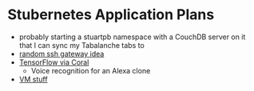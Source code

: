 # Stubernetes Application Plans

- probably starting a stuartpb namespace with a CouchDB server on it that I can sync my Tabalanche tabs to
- [random ssh gateway idea](b2c1365f-1a45-40a7-a853-1863eef58c38.md)
- [TensorFlow via Coral](09282b35-a21c-4c97-a5ed-7f015d6735d1.md)
  - Voice recognition for an Alexa clone
- [VM stuff](a48a24b4-28b1-4658-aa93-56022ab95f48.md)
